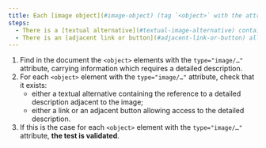 ```yaml
---
title: Each [image object](#image-object) (tag `<object>` with the attribute `type="image/…"`) [information carrier](#image-porteuse-d-information) , which requires a [detailed description](#detailed-image-description), does it satisfy one of these conditions?
steps:
  - There is a [textual alternative](#textual-image-alternative) containing the reference to a [detailed description](#detailed-image-description) adjacent to the image.
  - There is an [adjacent link or button](#adjacent-link-or-button) allowing access to the [detailed description](#detail-image-description).
---
```


1. Find in the document the `<object>` elements with the `type="image/…"` attribute, carrying information which requires a detailed description.
2. For each `<object>` element with the `type="image/…"` attribute, check that it exists:
   - either a textual alternative containing the reference to a detailed description adjacent to the image;
   - either a link or an adjacent button allowing access to the detailed description.
3. If this is the case for each `<object>` element with the `type="image/…"` attribute, **the test is validated**.
